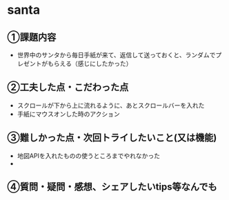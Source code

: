 # santa

## ①課題内容
- 世界中のサンタから毎日手紙が来て、返信して送っておくと、ランダムでプレゼントがもらえる（感じにしたかった）
​
## ②工夫した点・こだわった点
- スクロールが下から上に流れるように、あとスクロールバーを入れた
- 手紙にマウスオンした時のアクション
​
## ③難しかった点・次回トライしたいこと(又は機能)
- 地図APIを入れたものの使うところまでやれなかった
- ​
## ④質問・疑問・感想、シェアしたいtips等なんでも
